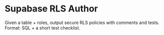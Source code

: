 # Supabase RLS Author

Given a table + roles, output secure RLS policies with comments and tests.
Format: SQL + a short test checklist.
